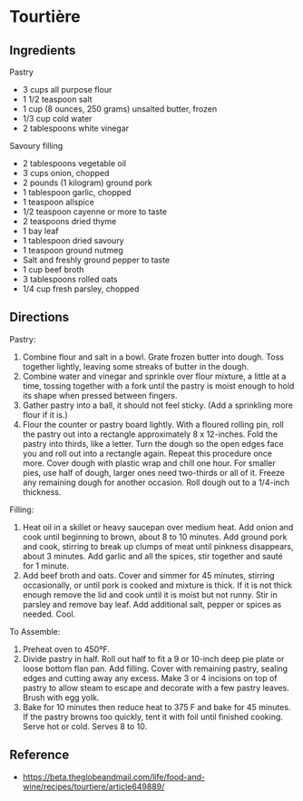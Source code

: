 # Tourtière

## Ingredients
Pastry
* 3 cups all purpose flour
* 1 1/2 teaspoon salt
* 1 cup (8 ounces, 250 grams) unsalted butter, frozen
* 1/3 cup cold water
* 2 tablespoons white vinegar

Savoury filling
* 2 tablespoons vegetable oil
* 3 cups onion, chopped
* 2 pounds (1 kilogram) ground pork
* 1 tablespoon garlic, chopped
* 1 teaspoon allspice
* 1/2 teaspoon cayenne or more to taste
* 2 teaspoons dried thyme
* 1 bay leaf
* 1 tablespoon dried savoury
* 1 teaspoon ground nutmeg
* Salt and freshly ground pepper to taste
* 1 cup beef broth
* 3 tablespoons rolled oats
* 1/4 cup fresh parsley, chopped

## Directions
Pastry:
1. Combine flour and salt in a bowl. Grate frozen butter into dough. Toss together lightly, leaving some streaks of butter in the dough.
2. Combine water and vinegar and sprinkle over flour mixture, a little at a time, tossing together with a fork until the pastry is moist enough to hold its shape when pressed between fingers.
3. Gather pastry into a ball, it should not feel sticky. (Add a sprinkling more flour if it is.)
4. Flour the counter or pastry board lightly. With a floured rolling pin, roll the pastry out into a rectangle approximately 8 x 12-inches. Fold the pastry into thirds, like a letter. Turn the dough so the open edges face you and roll out into a rectangle again. Repeat this procedure once more. Cover dough with plastic wrap and chill one hour. For smaller pies, use half of dough, larger ones need two-thirds or all of it. Freeze any remaining dough for another occasion. Roll dough out to a 1/4-inch thickness.

Filling:
1. Heat oil in a skillet or heavy saucepan over medium heat. Add onion and cook until beginning to brown, about 8 to 10 minutes. Add ground pork and cook, stirring to break up clumps of meat until pinkness disappears, about 3 minutes. Add garlic and all the spices, stir together and sauté for 1 minute.
2. Add beef broth and oats. Cover and simmer for 45 minutes, stirring occasionally, or until pork is cooked and mixture is thick. If it is not thick enough remove the lid and cook until it is moist but not runny. Stir in parsley and remove bay leaf. Add additional salt, pepper or spices as needed. Cool.

To Assemble:
1. Preheat oven to 450ºF.
2. Divide pastry in half. Roll out half to fit a 9 or 10-inch deep pie plate or loose bottom flan pan. Add filling. Cover with remaining pastry, sealing edges and cutting away any excess. Make 3 or 4 incisions on top of pastry to allow steam to escape and decorate with a few pastry leaves. Brush with egg yolk.
3. Bake for 10 minutes then reduce heat to 375 F and bake for 45 minutes. If the pastry browns too quickly, tent it with foil until finished cooking. Serve hot or cold. Serves 8 to 10.

## Reference
* https://beta.theglobeandmail.com/life/food-and-wine/recipes/tourtiere/article649889/
